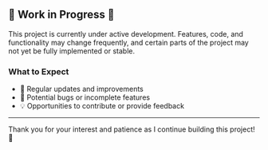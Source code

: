 ## 🚧 Work in Progress 🚧

This project is currently under active development. Features, code, and functionality may change frequently, and certain parts of the project may not yet be fully implemented or stable.

### What to Expect
- 🔧 Regular updates and improvements
- 🐛 Potential bugs or incomplete features
- 💡 Opportunities to contribute or provide feedback

---

Thank you for your interest and patience as I continue building this project! 🚀

